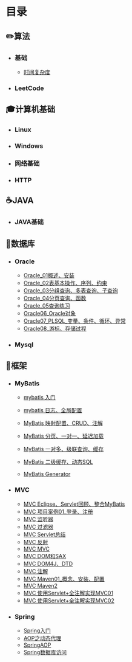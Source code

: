 # 目录

## ✏️算法

 + ### 基础

    + [时间复杂度]()

+ ### LeetCode

## 🎓计算机基础

+ ### Linux

+ ### Windows

+ ### 网络基础

+ ### HTTP

## ☕️JAVA

+ ### JAVA基础

## 💾数据库

+ ### Oracle

  + [Oracle_01概述、安装]()
  + [Oracle_02表基本操作、序列、约束]()
  + [Oracle_03分组查询、多表查询、子查询]()
  + [Oracle_04分页查询、函数]()
  + [Oracle_05查询练习]()
  + [Oracle06_Oracle对象]()
  + [Oracle07_PLSQL_变量、条件、循环、异常]()
  + [Oracle08_游标、存储过程]()

+ ### Mysql

## 🚀框架

+ ### MyBatis
  + [mybatis 入门](框架/Mybatis/mybatis入门.md)
  + [mybatis 日志、全局配置](框架/Mybatis/mybatis日志、全局配置.md )
  + [MyBatis 映射配置、CRUD、注解](框架/Mybatis/mybatis日志、全局配置.md )

  + [MyBatis 分页、一对一、延迟加载](框架/Mybatis/MyBatis分页、一对一、延迟加载.md )
  + [MyBatis 一对多、级联查询、缓存](框架/Mybatis/MyBatis一对多、级联查询、缓存.md)
  + [MyBatis 二级缓存、动态SQL](框架/Mybatis/MyBatis二级缓存、动态SQL.md)
  + [MyBatis Generator](框架/Mybatis/MyBatisGenerator.md)

+ ### MVC

  + [MVC Eclipse、Servlet回顾、整合MyBatis]()
  + [MVC 项目案例01_登录、注册]()
  + [MVC 监听器]()
  + [MVC 过滤器]()
  + [MVC Servlet总结]()
  + [MVC 反射]()
  + [MVC MVC]()
  + [MVC DOM和SAX]()
  + [MVC DOM4J、DTD]()
  + [MVC 注解]()
  + [MVC Maven01_概念、安装、配置]()
  + [MVC Maven2]()
  + [MVC 使用Servlet+全注解实现MVC01]()
  + [MVC 使用Servlet+全注解实现MVC02]()

  

+ ### Spring

  + [Spring入门]()
  + [AOP之动态代理]()
  + [SpringAOP]()
  + [Spring数据库访问]()